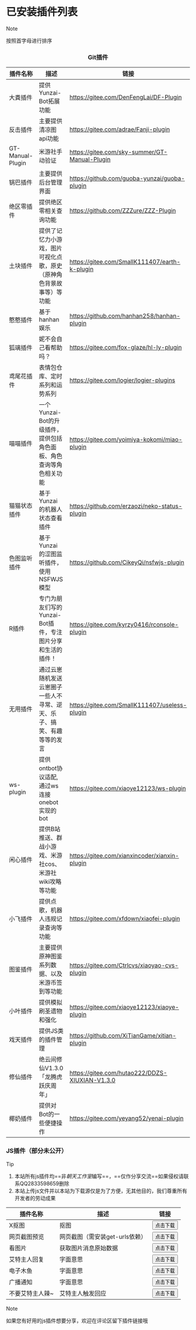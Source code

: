 # 已安装插件列表


> [!note]
> 按照首字母进行排序

<div align="center">

### Git插件

| 插件名称 | 描述 | 链接 |
| -------- | --- | --- |
| 大粪插件 | 提供Yunzai-Bot拓展功能 | https://gitee.com/DenFengLai/DF-Plugin |
| 反击插件 | 主要提供清凉图api功能 | https://gitee.com/adrae/Fanji-plugin |
|  GT-Manual-Plugin | 米游社手动验证 | https://gitee.com/sky-summer/GT-Manual-Plugin |
| 锅巴插件 | 主要提供后台管理界面 | https://github.com/guoba-yunzai/guoba-plugin |
| 绝区零插件 | 提供绝区零相关查询功能 | https://github.com/ZZZure/ZZZ-Plugin |
| 土块插件 | 提供了记忆力小游戏，图片可视化点歌，原史（原神角色背景故事等）等功能 | https://gitee.com/SmallK111407/earth-k-plugin |
| 憨憨插件 | 基于hanhan娱乐 | https://github.com/hanhan258/hanhan-plugin |
| 狐璃插件 | 妮不会自己看帮助吗？ | https://gitee.com/fox-glaze/hl-ly-plugin |
| 鸢尾花插件 | 表情包仓库、定时系列和运势系列 | https://gitee.com/logier/logier-plugins |
| 喵喵插件 | 一个Yunzai-Bot的升级插件，提供包括角色面板、角色查询等角色相关功能 | https://gitee.com/yoimiya-kokomi/miao-plugin |
| 猫猫状态插件 | 基于 Yunzai 的机器人状态查看插件 | https://github.com/erzaozi/neko-status-plugin |
| 色图监听插件 | 基于 Yunzai 的涩图监听插件，使用 NSFWJS 模型 | https://github.com/CikeyQi/nsfwjs-plugin |
| R插件 | 专门为朋友们写的Yunzai-Bot插件，专注图片分享和生活的插件！ | https://gitee.com/kyrzy0416/rconsole-plugin |
| 无用插件 | 通过云崽随机发送云崽圈子一些人不寻常、逆天、乐子、搞笑、有趣等等的发言 | https://gitee.com/SmallK111407/useless-plugin |
| ws-plugin | 提供ontbot协议适配,通过ws连接onebot实现的bot | https://gitee.com/xiaoye12123/ws-plugin |
| 闲心插件 | 提供B站推送、群战小游戏、米游社cos、米游社wiki攻略等功能 | https://gitee.com/xianxincoder/xianxin-plugin |
| 小飞插件 | 提供点歌，机器人违规记录查询等功能 | https://gitee.com/xfdown/xiaofei-plugin |
| 图鉴插件 | 主要提供原神图鉴系列数据、以及米游币签到等功能 | https://gitee.com/Ctrlcvs/xiaoyao-cvs-plugin |
| 小叶插件 | 提供模拟刷圣遗物和强化 | https://gitee.com/xiaoye12123/xiaoye-plugin |
| 戏天插件 | 提供JS类的插件管理 | https://github.com/XiTianGame/xitian-plugin |
| 修仙插件 | 绝云间修仙V1.3.0「龙腾虎跃庆周年」 | https://gitee.com/hutao222/DDZS-XIUXIAN-V1.3.0 |
| 椰奶插件 | 提供对Bot的一些便捷操作 | https://gitee.com/yeyang52/yenai-plugin |

</div>

### JS插件（部分未公开）

> [!tip]
> 1. 本站所有js插件均==非*朝天工作室*编写==，==仅作分享交流==如果侵权请联系QQ2833598659删除
> 2. 本站上传js文件并以本站为下载源仅是为了方便，无其他目的，我们尊重所有开发者的劳动成果

<div align="center">

| 插件名称 | 描述 | 链接 |
| ------- | ---- | ------- |
| X抠图 | 抠图 | <a herf="https://botdocs.escateam.icu/Xkoutu.js"><button>点击下载</button></a> |
| 网页截图预览 | 网页截图（需安装get-urls依赖） | <a herf="https://botdocs.escateam.icu/WebView.js" ><button>点击下载</button></a> |
| 看图片 | 获取图片消息原始数据 | <a herf="https://botdocs.escateam.icu/kantupian.js"><button>点击下载</button></a> |
| 艾特主人回复 | 字面意思 | <a herf="https://botdocs.escateam.icu/atadminreply.js"><button>点击下载</button></a> |
| 电子木鱼 | 字面意思 | <a herf="https://botdocs.escateam.icu/dianzimuyu.js"><button>点击下载</button></a> |
| 广播通知 | 字面意思 | <a herf="https://botdocs.escateam.icu/guanbotongzhi.js"><button>点击下载</button></a> |
| 不要艾特主人辣~ | 艾特主人触发回应 | <a herf="https://botdocs.escateam.icu/dontpadmin.js"><button>点击下载</button></a> |

</div>

> [!note]
> 如果您有好用的js插件想要分享，欢迎在评论区留下插件链接哦